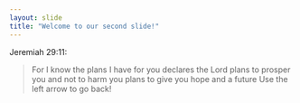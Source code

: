```yaml
---
layout: slide
title: "Welcome to our second slide!"
---
```

Jeremiah 29:11:
>For I know the plans I have for you
>declares the Lord
>plans to prosper you and not to harm you
>plans to give you hope and a future
Use the left arrow to go back!
